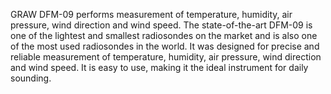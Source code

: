 GRAW DFM-09 performs measurement of temperature, humidity, air pressure, wind direction and wind speed. The state-of-the-art DFM-09 is one of the lightest and smallest radiosondes on the market and is also one of the most used radiosondes in the world. It was designed for precise and reliable measurement of temperature, humidity, air pressure, wind direction and wind speed. It is easy to use, making it the ideal instrument for daily sounding.